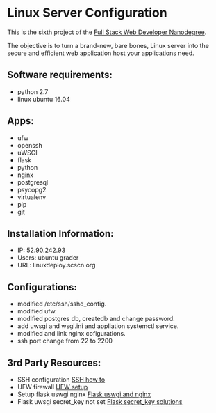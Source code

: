
# Linux Server Configuration

This is the sixth project of the [Full Stack Web Developer Nanodegree](https://in.udacity.com/course/full-stack-web-developer-nanodegree--nd004/?). 

The objective is to turn a brand-new, bare bones, Linux server into the secure and efficient web application host your applications need.

## Software requirements:
* python 2.7
* linux ubuntu 16.04

##  Apps:
* ufw
* openssh
* uWSGI
* flask
* python
* nginx
* postgresql
* psycopg2
* virtualenv
* pip
* git

## Installation Information:
* IP: 52.90.242.93
* Users: ubuntu grader
* URL: linuxdeploy.scscn.org


## Configurations:
* modified /etc/ssh/sshd_config.
* modified ufw.
* modified postgres db, createdb and change password.
* add uwsgi and wsgi.ini and appliation systemctl service.
* modified and link nginx cofigurations.
* ssh port change from 22 to 2200

## 3rd Party Resources:
* SSH configuration [SSH how to](https://www.ssh.com/ssh/sshd_config/)
* UFW firewall [UFW setup](https://www.digitalocean.com/community/tutorials/how-to-setup-a-firewall-with-ufw-on-an-ubuntu-and-debian-cloud-server)
* Setup flask uswgi nginx [Flask uswgi and nginx](https://www.digitalocean.com/community/tutorials/how-to-serve-flask-applications-with-uwsgi-and-nginx-on-ubuntu-16-04)
* Flask uwsgi secret_key not set [Flask secret_key solutions](https://stackoverflow.com/questions/26080872/secret-key-not-set-in-flask-session)

